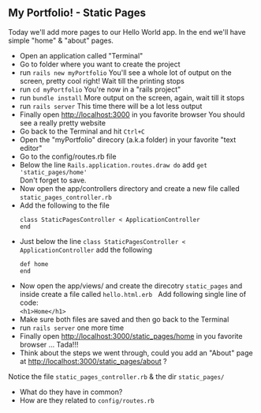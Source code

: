 ## My Portfolio! - Static Pages

Today we'll add more pages to our Hello World app. In the end we'll have simple "home" & "about" pages.

- Open an application called "Terminal"
- Go to folder where you want to create the project
- run `rails new myPortfolio`
  You'll see a whole lot of output on the screen, pretty cool right! Wait till the printing stops
- run `cd myPortfolio`
  You're now in a "rails project"
- run `bundle install`
  More output on the screen, again, wait till it stops
- run `rails server`
  This time there will be a lot less output
- Finally open <http://localhost:3000> in you favorite browser
  You should see a really pretty website
- Go back to the Terminal and hit `Ctrl+C`
- Open the "myPortfolio" direcory (a.k.a folder) in your favorite "text editor"
- Go to the config/routes.rb file
- Below the line `Rails.application.routes.draw do` add `get 'static_pages/home'`  
  Don't forget to save.
- Now open the app/controllers directory and create a new file called `static_pages_controller.rb`
- Add the following to the file
  ```
  class StaticPagesController < ApplicationController
  end
  ```
- Just below the line `class StaticPagesController < ApplicationController` add the following  
  ```
  def home
  end
  ```
- Now open the app/views/ and create the direcotry `static_pages` and inside create a file called `hello.html.erb`  
  Add following single line of code:  
  `<h1>Home</h1>`
- Make sure both files are saved and then go back to the Terminal
- run `rails server` one more time
- Finally open <http://localhost:3000/static_pages/home> in you favorite browser ... Tada!!!
- Think about the steps we went through, could you add an "About" page at <http://localhost:3000/static_pages/about> ?

Notice the file `static_pages_controller.rb` & the dir `static_pages/`
- What do they have in common?
- How are they related to `config/routes.rb`
